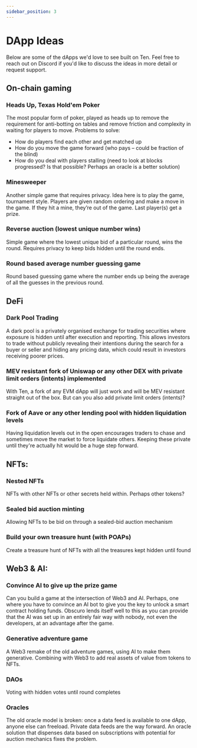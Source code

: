 ```yaml
---
sidebar_position: 3
---
```

# DApp Ideas

Below are some of the dApps we'd love to see built on Ten. Feel free to reach out on Discord if you'd like to discuss the ideas in more detail or request support.

## On-chain gaming

### Heads Up, Texas Hold'em Poker
The most popular form of poker, played as heads up to remove the requirement for anti-botting on tables and remove friction and complexity in waiting for players to move.
Problems to solve:
-	How do players find each other and get matched up
-	How do you move the game forward (who pays – could be fraction of the blind)
-	How do you deal with players stalling (need to look at blocks progressed? Is that possible? Perhaps an oracle is a better solution)

### Minesweeper
Another simple game that requires privacy. Idea here is to play the game, tournament style. Players are given random ordering and make a move in the game. If they hit a mine, they’re out of the game. Last player(s) get a prize.

### Reverse auction (lowest unique number wins)
Simple game where the lowest unique bid of a particular round, wins the round. Requires privacy to keep bids hidden until the round ends.

### Round based average number guessing game
Round based guessing game where the number ends up being the average of all the guesses in the previous round.

## DeFi
### Dark Pool Trading
A dark pool is a privately organised exchange for trading securities where exposure is hidden until after execution and reporting. This allows investors to trade without publicly revealing their intentions during the search for a buyer or seller and hiding any pricing data, which could result in investors receiving poorer prices.
### MEV resistant fork of Uniswap or any other DEX with private limit orders (intents) implemented
With Ten, a fork of any EVM dApp will just work and will be MEV resistant straight out of the box. But can you also add private limit orders (intents)?
### Fork of Aave or any other lending pool with hidden liquidation levels
Having liquidation levels out in the open encourages traders to chase and sometimes move the market to force liquidate others. Keeping these private until they're actually hit would be a huge step forward.

## NFTs:
### Nested NFTs
NFTs with other NFTs or other secrets held within. Perhaps other tokens?
### Sealed bid auction minting
Allowing NFTs to be bid on through a sealed-bid auction mechanism
### Build your own treasure hunt (with POAPs)
Create a treasure hunt of NFTs with all the treasures kept hidden until found

## Web3 & AI:
### Convince AI to give up the prize game
Can you build a game at the intersection of Web3 and AI. Perhaps, one where you have to convince an AI bot to give you the key to unlock a smart contract holding funds. Obscuro lends itself well to this as you can provide that the AI was set up in an entirely fair way with nobody, not even the developers, at an advantage after the game.
### Generative adventure game
A Web3 remake of the old adventure games, using AI to make them generative. Combining with Web3 to add real assets of value from tokens to NFTs.

### DAOs
Voting with hidden votes until round completes

### Oracles
The old oracle model is broken: once a data feed is available to one dApp, anyone else can freeload. Private data feeds are the way forward. An oracle solution that dispenses data based on subscriptions with potential for auction mechanics fixes the problem.
